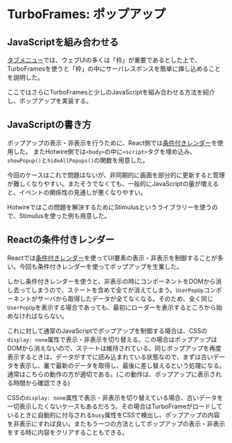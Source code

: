 # TurboFrames: ポップアップ

## JavaScriptを組み合わせる

[タブメニュー](tabbed-ui.md)では、ウェブUIの多くは「枠」が重要であるとした上で、TurboFramesを使うと「枠」の中にサーバレスポンスを簡単に挿し込めることを説明した。

ここではさらにTurboFramesと少しのJavaScriptを組み合わせる方法を紹介し、ポップアップを実装する。

## JavaScriptの書き方

ポップアップの表示・非表示を行うために、React側では[条件付きレンダー](https://ja.react.dev/learn/conditional-rendering)を使用した。 またHotwire側では`<body>`の中に`<script>`タグを埋め込み、`showPopup()`と`hideAllPopups()`の関数を用意した。

今回のケースはこれで問題はないが、非同期的に画面を部分的に更新すると管理が難しくなりやすい。またそうでなくても、一般的にJavaScriptの量が増えると、イベントの関係性の見通しが悪くなりやすい。

Hotwireではこの問題を解決するためにStimulusというライブラリーを使うので、Stimulusを使った例も用意した。

## Reactの条件付きレンダー

Reactでは[条件付きレンダー](https://ja.react.dev/learn/conditional-rendering)を使ってUI要素の表示・非表示を制御することが多い。今回も条件付きレンダーを使ってポップアップを生業した。

しかし条件付きレンダーを使うと、非表示の時にコンポーネントをDOMから消し去ってしまうので、ステートを含めて全てが消えてしまう。`UserPopUp`コンポーネントがサーバから取得したデータが全てなくなる。そのため、全く同じ`UserPopUp`を表示する場合であっても、最初にローダーを表示するところから始めなければならない。

これに対して通常のJavaScriptでポップアップを制御する場合は、CSSの`display: none`属性で表示・非表示を切り替える。この場合はポップアップはDOMから消えないので、ステートは維持されている。同じポップアップを再度表示するときは、データがすでに読み込まれている状態なので、まずは古いデータを表示し、裏で最新のデータを取得し、最後に差し替えるという処理になる。通常はこちらの動作の方が適切である。(この動作は、ポップアップに表示される時間から確認できる)

CSSの`display: none`属性で表示・非表示を切り替えている場合、古いデータを一切表示したくないケースもあるだろう。その場合はTurboFrameがロードしているときに自動的に付与される`busy`属性をCSSで検出し、ポップアップの内容を非表示にすれば良い。またもう一つの方法としてポップアップの表示・非表示をする時に内容をクリアすることもできる。

